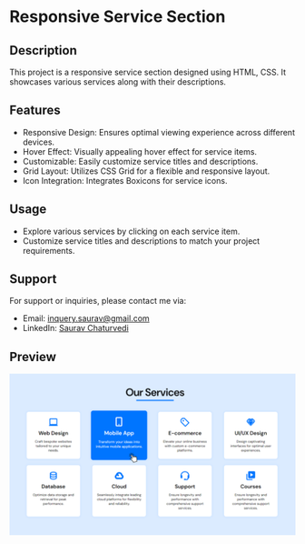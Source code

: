 # Responsive Service Section

## Description
This project is a responsive service section designed using HTML, CSS. It showcases various services along with their descriptions.

## Features
- Responsive Design: Ensures optimal viewing experience across different devices.
- Hover Effect: Visually appealing hover effect for service items.
- Customizable: Easily customize service titles and descriptions.
- Grid Layout: Utilizes CSS Grid for a flexible and responsive layout.
- Icon Integration: Integrates Boxicons for service icons.

## Usage
- Explore various services by clicking on each service item.
- Customize service titles and descriptions to match your project requirements.

## Support
For support or inquiries, please contact me via:
- Email: inquery.saurav@gmail.com
- LinkedIn: [Saurav Chaturvedi](https://www.linkedin.com/in/isaurav/)

## Preview
![Service Section Preview](assets/img/preview.png)
